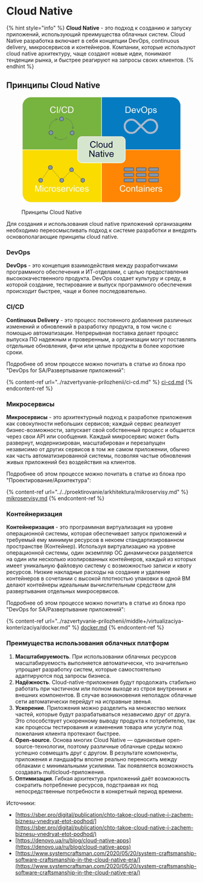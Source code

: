 # Cloud Native

{% hint style="info" %}
**Cloud Native** - это подход к созданию и запуску приложений, использующий преимущества облачных систем. Cloud Native разработка включает в себя концепции DevOps, continuous delivery, микросервисов и контейнеров. Компании, которые используют cloud native архитектуру, чаще создают новые идеи, понимают тенденции рынка, и быстрее реагируют на запросы своих клиентов.
{% endhint %}

## Принципы Cloud Native

<figure><img src="../../../.gitbook/assets/cloud-native-image.webp" alt="" width="563"><figcaption><p>Принципы Cloud Native</p></figcaption></figure>

Для создания и использования cloud native приложений организациям необходимо переосмысливать подход к системе разработки и внедрять основополагающие принципы cloud native.

### **DevOps**&#x20;

**DevOps** - это концепция взаимодействия между разработчиками программного обеспечения и ИТ-отделами, с целью предоставления высококачественного продукта. DevOps создает культуру и среду, в которой создание, тестирование и выпуск программного обеспечения происходит быстрее, чаще и более последовательно.

### CI/CD

**Continuous Delivery** - это процесс постоянного добавления различных изменений и обновлений в разработку продукта, в том числе с помощью автоматизации. Непрерывная поставка делает процесс выпуска ПО надежным и проверенным, а организации могут поставлять отдельные обновления, фичи или целые продукты в более короткие сроки.

Подробнее об этом процессе можно почитать в статье из блока про "DevOps for SA/Развертывание приложений":

{% content-ref url="../razvertyvanie-prilozhenii/ci-cd.md" %}
[ci-cd.md](../razvertyvanie-prilozhenii/ci-cd.md)
{% endcontent-ref %}

### **Микросервисы**&#x20;

**Микросервисы** - это архитектурный подход к разработке приложения как совокупности небольших сервисов; каждый сервис реализует бизнес-возможности, запускает свой собственный процесс и общается через свои API или сообщения. Каждый микросервис может быть развернут, модернизирован, масштабирован и перезапущен независимо от других сервисов в том же самом приложении, обычно как часть автоматизированной системы, позволяя частые обновления живых приложений без воздействия на клиентов.

Подробнее об этом процессе можно почитать в статье из блока про "Проектирование/Архитектура":

{% content-ref url="../../proektirovanie/arkhitektura/mikroservisy.md" %}
[mikroservisy.md](../../proektirovanie/arkhitektura/mikroservisy.md)
{% endcontent-ref %}

### **Контейнеризация**&#x20;

**Контейнеризация** - это программная виртуализация на уровне операционной системы, которая обеспечивает запуск приложений и требуемый ему минимум ресурсов в некоем стандартизированном пространстве (Контейнер). Используя виртуализацию на уровне операционной системы, один экземпляр ОС динамически разделяется на один или несколько изолированных контейнеров, каждый из которых имеет уникальную файловую систему с возможностью записи и квоту ресурсов. Низкие накладные расходы на создание и удаление контейнеров в сочетании с высокой плотностью упаковки в одной ВМ делают контейнеры идеальным вычислительным средством для развертывания отдельных микросервисов.

Подробнее об этом процессе можно почитать в статье из блока про "DevOps for SA/Развертывание приложений":

{% content-ref url="../razvertyvanie-prilozhenii/middle+/virtualizaciya-konterizaciya/docker.md" %}
[docker.md](../razvertyvanie-prilozhenii/middle+/virtualizaciya-konterizaciya/docker.md)
{% endcontent-ref %}

### **Преимущества использования облачных платформ**

1. **Масштабируемость**. При использовании облачных ресурсов масштабируемость выполняется автоматически, что значительно упрощает разработку систем, которые самостоятельно адаптируются под запросы бизнеса.
2. **Надёжность**. Cloud-native-приложения будут продолжать стабильно работать при частичном или полном выходе из строя внутренних и внешних компонентов. В случае возникновения неполадок облачные сети автоматически перейдут на исправные звенья.
3. **Ускорение**. Приложения можно разделить на множество мелких частей, которые будут разрабатываться независимо друг от друга. Это способствует ускоренному выводу продукта к потребителю, так как процессы тестирования и изменения товара или услуги под пожелания клиента протекают быстрее.
4. **Open-source.** Основа многих Cloud Native — одинаковые open-source-технологии, поэтому различные облачные среды можно успешно совмещать друг с другом. В результате компоненты, приложения и ландшафты вполне реально переносить между облаками с минимальными усилиями. Так появляется возможность создавать multicloud-приложения.
5. **Оптимизация**. Гибкая архитектура приложений даёт возможность сократить потребление ресурсов, подстраивая их под непосредственные потребности в конкретный период времени.







Источники:&#x20;

* [https://sber.pro/digital/publication/chto-takoe-cloud-native-i-zachem-biznesu-vnedryat-etot-podhod/](https://sber.pro/digital/publication/chto-takoe-cloud-native-i-zachem-biznesu-vnedryat-etot-podhod/)
* [https://denovo.ua/ru/blog/cloud-native-apps](https://denovo.ua/ru/blog/cloud-native-apps)
* [https://www.systemcraftsman.com/2020/05/20/system-craftsmanship-software-craftsmanship-in-the-cloud-native-era/](https://www.systemcraftsman.com/2020/05/20/system-craftsmanship-software-craftsmanship-in-the-cloud-native-era/)

